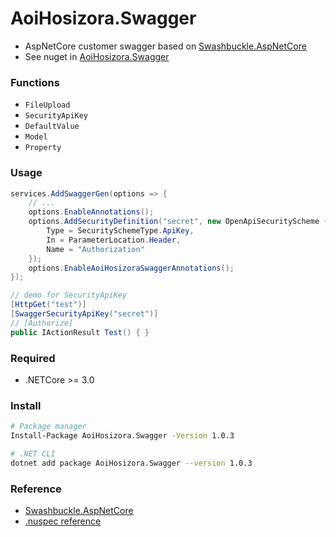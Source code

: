 ﻿# AoiHosizora.Swagger

+ AspNetCore customer swagger based on [Swashbuckle.AspNetCore](https://github.com/domaindrivendev/Swashbuckle.AspNetCore)
+ See nuget in [AoiHosizora.Swagger](https://www.nuget.org/packages/AoiHosizora.Swagger/)

### Functions

+ `FileUpload`
+ `SecurityApiKey`
+ `DefaultValue`
+ `Model`
+ `Property`

### Usage

```c#
services.AddSwaggerGen(options => {
    // ...
    options.EnableAnnotations();
    options.AddSecurityDefinition("secret", new OpenApiSecurityScheme { // demo
        Type = SecuritySchemeType.ApiKey,
        In = ParameterLocation.Header,
        Name = "Authorization"
    });
    options.EnableAoiHosizoraSwaggerAnnotations();
});
```

```c#
// demo for SecurityApiKey
[HttpGet("test")]
[SwaggerSecurityApiKey("secret")]
// [Authorize]
public IActionResult Test() { }
```

### Required

+ .NETCore >= 3.0

### Install

```bash
# Package manager
Install-Package AoiHosizora.Swagger -Version 1.0.3

# .NET CLI
dotnet add package AoiHosizora.Swagger --version 1.0.3
```

### Reference

+ [Swashbuckle.AspNetCore](https://github.com/domaindrivendev/Swashbuckle.AspNetCore)
+ [.nuspec reference](https://docs.microsoft.com/en-us/nuget/reference/nuspec)
